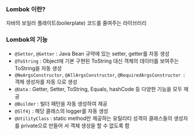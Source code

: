 ### Lombok 이란?

자바의 보일러 플레이트(boilerplate) 코드를 줄여주는 라이브러리

### Lombok의 기능

- `@Setter`, `@Getter` : Java Bean 규약에 있는 setter, getter를 자동 생성
- `@ToString` : Object에 기본 구현된 ToString 대신 객체의 데이터를 보여주는 ToString을 자동 생성
- `@NoArgsConstructor`, `@AllArgsConstructor`, `@RequiredArgsConstructor `: 객체 생성자를 자동
으로 생성
- `@Data` : Getter, Setter, ToString, Equals, hashCode 등 다양한 기능을 모두 제공
- `@Builder` : 빌더 패턴을 자동 생성하여 제공
- `@Slf4j` : 해당 클래스의 logger를 자동 생성
- `@UtilityClass` : static method만 제공하는 유틸리티 성격의 클래스들의 생성자를 private으로 만들어
서 객체 생성을 할 수 없도록 함